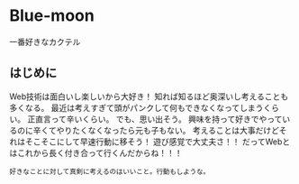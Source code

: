 # Blue-moon
一番好きなカクテル

## はじめに
Web技術は面白いし楽しいから大好き！
知れば知るほど奥深いし考えることも多くなる。
最近は考えすぎて頭がパンクして何もできなくなってしまうくらい。
正直言って辛いくらい。
でも、思い出そう。
興味を持って好きでやっているのに辛くてやりたくなくなったら元も子もない。
考えることは大事だけどそれはそこそこにして早速行動に移そう！
遊び感覚で大丈夫さ！！
だってWebとはこれから長く付き合って行くんだからね！！！

```txt:tips
好きなことに対して真剣に考えるのはいいこと。行動もしような。
```
